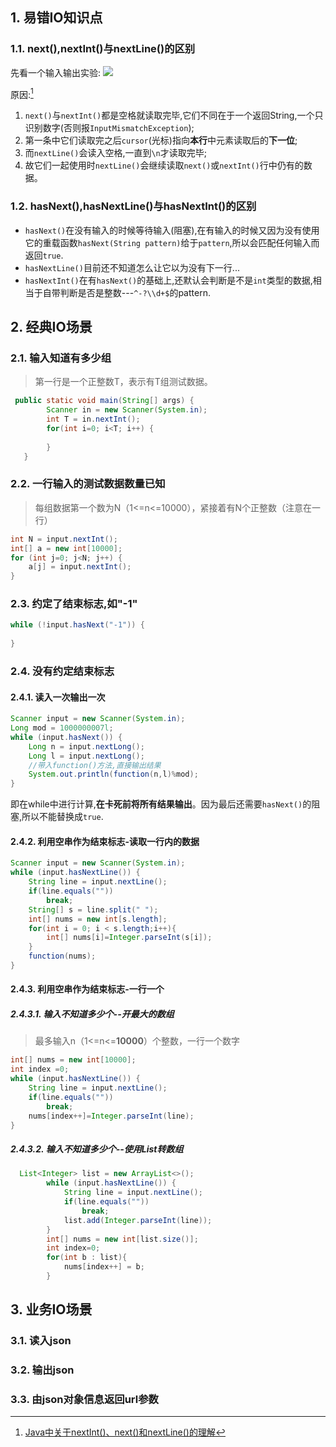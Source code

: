 ## 1. 易错IO知识点
### 1.1. next(),nextInt()与nextLine()的区别
先看一个输入输出实验:
![](https://xiaohui-zhangjiakou.oss-cn-zhangjiakou.aliyuncs.com/image/202310011121165.png)

原因:[^nextLine]
1. `next()`与`nextInt()`都是空格就读取完毕,它们不同在于一个返回String,一个只识别数字(否则报`InputMismatchException`);
2. 第一条中它们读取完之后`cursor`(光标)指向**本行**中元素读取后的**下一位**;
3. 而`nextLine()`会读入空格,一直到`\n`才读取完毕;
4. 故它们一起使用时`nextLine()`会继续读取`next()`或`nextInt()`行中仍有的数据。
### 1.2. hasNext(),hasNextLine()与hasNextInt()的区别
- `hasNext()`在没有输入的时候等待输入(阻塞),在有输入的时候又因为没有使用它的重载函数`hasNext(String pattern)`给于`pattern`,所以会匹配任何输入而返回`true`.
- `hasNextLine()`目前还不知道怎么让它以为没有下一行...
- `hasNextInt()`在有`hasNext()`的基础上,还默认会判断是不是`int`类型的数据,相当于自带判断是否是整数---`^-?\\d+$`的pattern.
## 2. 经典IO场景
### 2.1. 输入知道有多少组
>第一行是一个正整数T，表示有T组测试数据。

```java
 public static void main(String[] args) {
        Scanner in = new Scanner(System.in);
        int T = in.nextInt();
        for(int i=0; i<T; i++) {
        
        }
   }
```
### 2.2. 一行输入的测试数据数量已知
>每组数据第一个数为N（1<=n<=10000），紧接着有N个正整数（注意在一行）

```java
int N = input.nextInt();
int[] a = new int[10000];
for (int j=0; j<N; j++) {
    a[j] = input.nextInt();
}

```

### 2.3. 约定了结束标志,如"-1"
```java
while (!input.hasNext("-1")) {
    
}
```
### 2.4. 没有约定结束标志
#### 2.4.1. 读入一次输出一次
```java
Scanner input = new Scanner(System.in);
Long mod = 1000000007l;
while (input.hasNext()) {
    Long n = input.nextLong();
    Long l = input.nextLong();
    //带入function()方法,直接输出结果
    System.out.println(function(n,l)%mod);
}
```
即在while中进行计算,**在卡死前将所有结果输出**。因为最后还需要`hasNext()`的阻塞,所以不能替换成`true`.
#### 2.4.2. 利用空串作为结束标志-读取一行内的数据
```java
Scanner input = new Scanner(System.in);
while (input.hasNextLine()) {
    String line = input.nextLine();
    if(line.equals(""))
        break;
    String[] s = line.split(" ");
    int[] nums = new int[s.length];
    for(int i = 0; i < s.length;i++){
        int[] nums[i]=Integer.parseInt(s[i]);
    }
    function(nums);
}
```
#### 2.4.3. 利用空串作为结束标志-一行一个
##### 2.4.3.1. 输入不知道多少个--开最大的数组
>最多输入n（1<=n<=**10000**）个整数，一行一个数字

```java
int[] nums = new int[10000];
int index =0;
while (input.hasNextLine()) {
    String line = input.nextLine();
    if(line.equals(""))
        break;
    nums[index++]=Integer.parseInt(line);
}
```
##### 2.4.3.2. 输入不知道多少个--使用List转数组
```java
  List<Integer> list = new ArrayList<>();
        while (input.hasNextLine()) {
            String line = input.nextLine();
            if(line.equals(""))
                break;
            list.add(Integer.parseInt(line));
        }
        int[] nums = new int[list.size()];
        int index=0;
        for(int b : list){
            nums[index++] = b;
        }
```
## 3. 业务IO场景
### 3.1. 读入json
### 3.2. 输出json
### 3.3. 由json对象信息返回url参数

[^nextLine]: [Java中关于nextInt()、next()和nextLine()的理解](https://www.cnblogs.com/Skyar/p/5892825.html)